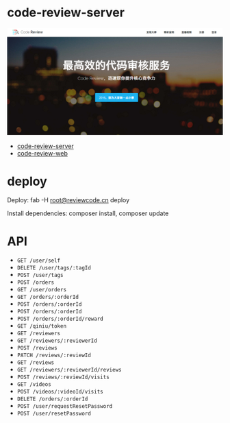 # code-review-server

![img](./img/code-review.png)

* [code-review-server](https://github.com/lzwjava/code-review-server)
* [code-review-web](https://github.com/lzwjava/code-review-web)

# deploy

Deploy: fab -H root@reviewcode.cn deploy

Install dependencies: composer install, composer update

# API

- `GET /user/self`
- `DELETE /user/tags/:tagId`
- `POST /user/tags`
- `POST /orders`
- `GET /user/orders`
- `GET /orders/:orderId`
- `POST /orders/:orderId`
- `POST /orders/:orderId`
- `POST /orders/:orderId/reward`
- `GET /qiniu/token`
- `GET /reviewers`
- `GET /reviewers/:reviewerId`
- `POST /reviews`
- `PATCH /reviews/:reviewId`
- `GET /reviews`
- `GET /reviewers/:reviewerId/reviews`
- `POST /reviews/:reviewId/visits`
- `GET /videos`
- `POST /videos/:videoId/visits`
- `DELETE /orders/:orderId`
- `POST /user/requestResetPassword`
- `POST /user/resetPassword`


